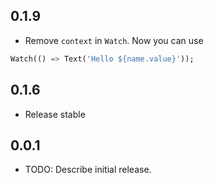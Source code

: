## 0.1.9
* Remove `context` in `Watch`. Now you can use
```dart
Watch(() => Text('Hello ${name.value}'));
```

## 0.1.6
* Release stable

## 0.0.1

* TODO: Describe initial release.

